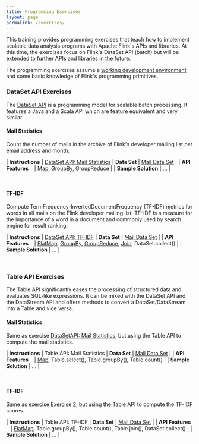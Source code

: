 ```yaml
---
title: Programming Exercises
layout: page
permalink: /exercises/
---
```


This training provides programming exercises that teach how to  implement scalable data analysis programs with Apache Flink's APIs and libraries. At this time, the exercises focus on Flink's DataSet API (batch) but will be extended to further APIs and libraries in the future.

The programming exercises assume a [working development environment](/setup.html) and some basic knowledge of Flink's programming primitives.

### DataSet API Exercises

The [DataSet API](http://ci.apache.org/projects/flink/flink-docs-master/apis/programming_guide.html) is a programming model for scalable batch processing. It features a Java and a Scala API which are feature equivalent and very similar. 

#### Mail Statistics

Count the number of mails in the archive of Flink's developer mailing list per email address and month.

| **Instructions**				| [DataSet API: Mail Statistics](/exercises/mailStats.html)
| **Data Set**                  | [Mail Data Set](/exercises/mailData.html) |
| **API Features** &nbsp;&nbsp; | [Map](http://ci.apache.org/projects/flink/flink-docs-master/apis/dataset_transformations.html#map), [GroupBy](http://ci.apache.org/projects/flink/flink-docs-master/apis/dataset_transformations.html#transformations-on-grouped-dataset), [GroupReduce](http://ci.apache.org/projects/flink/flink-docs-master/apis/dataset_transformations.html#groupreduce-on-grouped-dataset) |
| **Sample Solution** 			| ... |

<br>

#### TF-IDF

Compute TermFrequency-InvertedDocumentFrequency (TF-IDF) metrics for words in all mails on the Flink developer mailing list. TF-IDF is a measure for the importance of a word in a document and commonly used by search engine for result ranking.

| **Instructions**				| [DataSet API: TF-IDF](/exercises/tfidf.html)
| **Data Set**                  | [Mail Data Set](/exercises/mailData.html) |
| **API Features** &nbsp;&nbsp; | [FlatMap](http://ci.apache.org/projects/flink/flink-docs-master/apis/dataset_transformations.html#flatmap), [GroupBy](http://ci.apache.org/projects/flink/flink-docs-master/apis/dataset_transformations.html#transformations-on-grouped-dataset), [GroupReduce](http://ci.apache.org/projects/flink/flink-docs-master/apis/dataset_transformations.html#groupreduce-on-grouped-dataset), [Join](http://ci.apache.org/projects/flink/flink-docs-master/apis/dataset_transformations.html#join), DataSet.collect() |
| **Sample Solution** 			| ... |

<br>

### Table API Exercises

The Table API significantly eases the processing of structured data and evaluates SQL-like expressions. It can be mixed with the DataSet API and the DataStream API and offers methods to convert a DataSet/DataStream into a Table and vice versa.

#### Mail Statistics

Same as exercise [DataSetAPI: Mail Statistics](/exercises/mailStats.html), but using the Table API to compute the mail statistics.

| **Instructions**				| Table API: Mail Statistics
| **Data Set**                  | [Mail Data Set](/exercises/mailData.html) |
| **API Features** &nbsp;&nbsp; | [Map](http://ci.apache.org/projects/flink/flink-docs-master/apis/dataset_transformations.html#map), Table.select(), Table.groupBy(), Table.count() |
| **Sample Solution** 			| ... |

<br>

#### TF-IDF

Same as exercise [Exercise 2](/exercises/tfidf.html), but using the Table API to compute the TF-IDF scores.

| **Instructions**				| Table API: TF-IDF
| **Data Set**                  | [Mail Data Set](/exercises/mailData.html) |
| **API Features** &nbsp;&nbsp; | [FlatMap](http://ci.apache.org/projects/flink/flink-docs-master/apis/dataset_transformations.html#flatmap), Table.groupBy(), Table.count(), Table.join(), DataSet.collect() |
| **Sample Solution** 			| ... |

<br>

<!--

### Bonus Exercises

#### Bonus 1: DataStream API?

#### Bonus 2: Iterations?

#### Bonus 3: Gelly?

-->